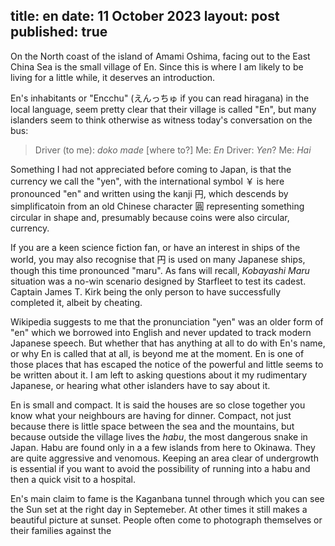 title: en
date: 11 October 2023
layout: post
published: true
---
On the North coast of the island of Amami Oshima, facing out to the East China Sea is the small village of En. Since this is where I am likely to be living for a little while, it deserves an introduction.

En's inhabitants or "Encchu" (えんっちゅ if you can read hiragana) in the local language, seem pretty clear that their village is called "En", but many islanders seem to think otherwise as witness today's conversation on the bus:

> Driver (to me): *doko made* \[where to?\]
> Me: *En*
> Driver: *Yen*?
> Me: *Hai*

Something I had not appreciated before coming to Japan, is that the currency we call the "yen", with the international symbol ￥ is here pronounced "en" and written using the kanji 円, which descends by simplificatoin from an old Chinese character 圓 representing something circular in shape and, presumably because coins were also circular, currency. 

If you are a keen science fiction fan, or have an interest in ships of the world, you may also recognise that 円 is used on many Japanese ships, though this time pronounced "maru". As fans will recall, *Kobayashi Maru* situation was a no-win scenario designed by Starfleet to test its cadest. Captain James T. Kirk being the only person to have successfully completed it, albeit by cheating.

Wikipedia suggests to me that the pronunciation "yen" was an older form of "en" which we borrowed into English and never updated to track modern Japanese speech. But whether that has anything at all to do with En's name, or why En is called that at all, is beyond me at the moment. En is one of those places that has escaped the notice of the powerful and little seems to be written about it. I am left to asking questions about it my rudimentary Japanese, or hearing what other islanders have to say about it.

En is small and compact. It is said the houses are so close together you know what your neighbours are having for dinner. Compact, not just because there is little space between the sea and the mountains, but because outside the village lives the *habu*, the most dangerous snake in Japan. Habu are found only in a a few islands from here to Okinawa. They are quite aggressive and venomous. Keeping an area clear of undergrowth is essential if you want to avoid the possibility of running into a habu and then a quick visit to a hospital.

En's main claim to fame is the Kaganbana tunnel through which you can see the Sun set at the right day in Septemeber. At other times it still makes a beautiful picture at sunset. People often come to photograph themselves or their families against the 
